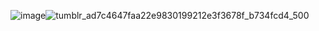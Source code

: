 ![image](https://github.com/user-attachments/assets/f03736a5-2422-40d1-83d5-e036fc8906c3)![tumblr_ad7c4647faa22e9830199212e3f3678f_b734fcd4_500](https://github.com/user-attachments/assets/902717bc-6f2a-4932-98c4-6c41435ceda8)


